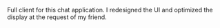 Full client for this chat application. I redesigned the UI and optimized the display at the request of my friend.
